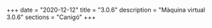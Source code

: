 +++
date        = "2020-12-12"
title       = "3.0.6"
description = "Màquina virtual 3.0.6"
sections    = "Canigó"
+++